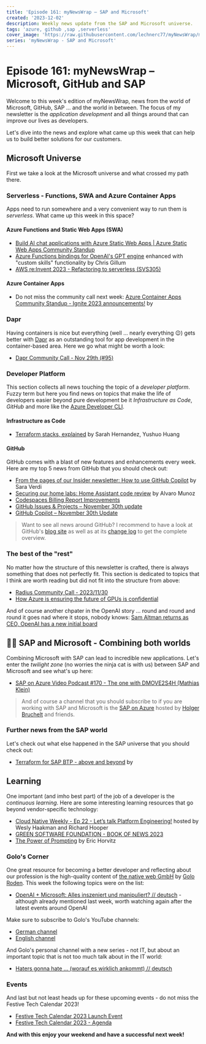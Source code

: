 ```yaml
---
title: 'Episode 161: myNewsWrap – SAP and Microsoft'
created: '2023-12-02'
description: Weekly news update from the SAP and Microsoft universe.
tags: 'azure, github ,sap ,serverless'
cover_image: 'https://raw.githubusercontent.com/lechnerc77/myNewsWrap/main/episodes/cover-images/episode161small.png'
series: 'myNewsWrap - SAP and Microsoft'
---
```


# Episode 161: myNewsWrap – Microsoft, GitHub and SAP

Welcome to this week's edition of myNewsWrap, news from the world of Microsoft, GitHub, SAP ... and the world in between. The focus of my newsletter is the *application development* and all things around that can improve our lives as developers.

Let's dive into the news and explore what came up this week that can help us to build better solutions for our customers.

## Microsoft Universe

First we take a look at the Microsoft universe and what crossed my path there.

### Serverless - Functions, SWA and Azure Container Apps

Apps need to run somewhere and a very convenient way to run them is *serverless*. What came up this week in this space?

#### Azure Functions and Static Web Apps (SWA)

* [Build AI chat applications with Azure Static Web Apps | Azure Static Web Apps Community Standup](https://www.youtube.com/live/r6E24LRzOko?si=79-lofvcW4hOQRn0)
* [Azure Functions bindings for OpenAI's GPT engine](https://github.com/cgillum/azure-functions-openai-extension) enhanced with "custom skills" functionality by Chris Gillum
* [AWS re:Invent 2023 - Refactoring to serverless (SVS305)](https://youtu.be/bIu8XZZROw4?si=81K5ItJnoeaUC-6T)

#### Azure Container Apps

* Do not miss the community call next week: [Azure Container Apps Community Standup - Ignite 2023 announcements!](https://www.youtube.com/live/T7SBOnTX830?si=AD_Am47XzRTNuCve) by

### Dapr

Having containers is nice but everything (well ... nearly everything 😉) gets better with [Dapr](https://dapr.io/) as an outstanding tool for app development in the container-based area. Here we go what might be worth a look:

* [Dapr Community Call - Nov 29th (#95)](https://youtu.be/FVQ12-BM7aA?si=WOEMlRNqMyGsE2O2)

### Developer Platform

This section collects all news touching the topic of a *developer platform*. Fuzzy term but here you find news on topics that make the life of developers easier beyond pure development be it *Infrastructure as Code*, *GitHub* and more like the [Azure Developer CLI](https://github.com/Azure/azure-dev).  

#### Infrastructure as Code

* [Terraform stacks, explained](https://www.hashicorp.com/blog/terraform-stacks-explained) by Sarah Hernandez, Yushuo Huang

#### GitHub

GitHub comes with a blast of new features and enhancements every week. Here are my top 5 news from GitHub that you should check out:

* [From the pages of our Insider newsletter: How to use GitHub Copilot](https://github.blog/2023-11-30-from-the-pages-of-our-insider-newsletter-how-to-use-github-copilot/) by Sara Verdi
* [Securing our home labs: Home Assistant code review](https://github.blog/2023-11-30-securing-our-home-labs-home-assistant-code-review/) by Alvaro Munoz
* [Codespaces Billing Report Improvements](https://github.blog/changelog/2023-11-30-codespaces-billing-report-improvements/)
* [GitHub Issues & Projects – November 30th update](https://github.blog/changelog/2023-11-30-github-issues-projects-november-30th-update/)
* [GitHub Copilot – November 30th Update](https://github.blog/changelog/2023-11-30-github-copilot-november-30th-update/)

> Want to see all news around GitHub? I recommend to have a look at GitHub's [blog site](https://github.blog/) as well as at its [change log](https://github.blog/changelog/) to get the complete overview.

### The best of the "rest"

No matter how the structure of this newsletter is crafted, there is always something that does not perfectly fit. This section is dedicated to topics that I think are worth reading but did not fit into the structure from above:

* [Radius Community Call - 2023/11/30](https://youtu.be/DtZnb-uD84I?si=nmjDpCX71HJ7mKL3)
* [How Azure is ensuring the future of GPUs is confidential](https://azure.microsoft.com/blog/how-azure-is-ensuring-the-future-of-gpus-is-confidential/?wt.mc_id=AZ-MVP-5004195)

And of course another chpater in the OpenAI story ... round and round and round it goes nad where it stops, nobody knows: [Sam Altman returns as CEO, OpenAI has a new initial board](https://openai.com/blog/sam-altman-returns-as-ceo-openai-has-a-new-initial-board)

## 🐱‍👤 SAP and Microsoft - Combining both worlds

Combining Microsoft with SAP can lead to incredible new applications. Let's enter the *twilight zone* (no worries the ninja cat is with us) between SAP and Microsoft and see what's up here:

* [SAP on Azure Video Podcast #170 - The one with DMOVE2S4H (Mathias Klein)](https://youtu.be/XKysspuCXPE?si=dZ_dGx9HI8dlaVw7)

> And of course a channel that you should subscribe to if you are working with SAP and Microsoft is the [SAP on Azure](https://www.youtube.com/@SAPonAzure) hosted by [Holger Bruchelt](https://www.linkedin.com/in/holger-bruchelt/) and friends.

### Further news from the SAP world

Let's check out what else happened in the SAP universe that you should check out:

* [Terraform for SAP BTP - above and beyond](https://www.linkedin.com/pulse/terraform-sap-btp-above-beyond-christian-lechner-gdf7f%3FtrackingId=9jLnsQsoSTyl77WSlCl0Yw%253D%253D/?trackingId=9jLnsQsoSTyl77WSlCl0Yw%3D%3D) by

## Learning

One important (and imho best part) of the job of a developer is the *continuous learning*. Here are some interesting learning resources that go beyond vendor-specific technology:

* [Cloud Native Weekly - Ep 22 - Let’s talk Platform Engineering!](https://www.youtube.com/live/DWNLUKYuQYs?si=R7URkNBaNZFeSa75) hosted by Wesly Haakman and Richard Hooper
* [GREEN SOFTWARE FOUNDATION - BOOK OF NEWS 2023](https://greensoftware.foundation/articles/green-software-foundation-book-of-news-2023)
* [The Power of Prompting](https://www.microsoft.com/en-us/research/blog/the-power-of-prompting/) by Eric Horvitz

### Golo's Corner

One great resource for becoming a better developer and reflecting about our profession is the high-quality content of [the native web GmbH](https://thenativeweb.io/) by [Golo Roden](https://twitter.com/goloroden). This week the following topics were on the list:

* [OpenAI + Microsoft: Alles inszeniert und manipuliert? // deutsch](https://youtu.be/tOegaUmPe4c?si=5Q--rXUlS59tD1oJ) - although already mentioned last week, worth watching again after the latest events around OpenAI

Make sure to subscribe to Golo's YouTube channels:

* [German channel](https://www.youtube.com/@thenativeweb)
* [English channel](https://www.youtube.com/@thenativeweb-en)

And Golo's personal channel with a new series - not IT, but about an important topic that is not too much talk about in the IT world:

* [Haters gonna hate … (worauf es wirklich ankommt) // deutsch](https://youtu.be/SLqal7QYpyk?si=FRZ2DG2eowPrmXda)

### Events

And last but not least heads up for these upcoming events - do not miss the Festive Tech Calendar 2023!

* [Festive Tech Calendar 2023 Launch Event](https://www.youtube.com/live/atqtQLsZU9c?si=FeDM4zutVLTKk8ZN)
* [Festive Tech Calendar 2023 - Agenda](https://festivetechcalendar.com/)

**And with this enjoy your weekend and have a successful next week!**
